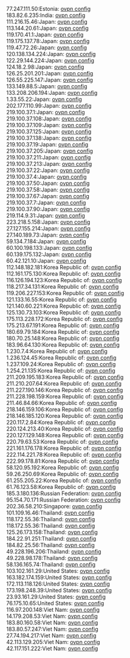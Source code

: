 77.247.111.50:Estonia: [ovpn config](vpn/77_247_111_50.ovpn)  
183.82.6.235:India: [ovpn config](vpn/183_82_6_235.ovpn)  
111.216.15.46:Japan: [ovpn config](vpn/111_216_15_46.ovpn)  
113.144.20.61:Japan: [ovpn config](vpn/113_144_20_61.ovpn)  
119.170.41.1:Japan: [ovpn config](vpn/119_170_41_1.ovpn)  
119.175.137.78:Japan: [ovpn config](vpn/119_175_137_78.ovpn)  
119.47.72.26:Japan: [ovpn config](vpn/119_47_72_26.ovpn)  
120.138.134.224:Japan: [ovpn config](vpn/120_138_134_224.ovpn)  
122.29.144.224:Japan: [ovpn config](vpn/122_29_144_224.ovpn)  
124.18.2.98:Japan: [ovpn config](vpn/124_18_2_98.ovpn)  
126.25.201.201:Japan: [ovpn config](vpn/126_25_201_201.ovpn)  
126.55.225.147:Japan: [ovpn config](vpn/126_55_225_147.ovpn)  
133.149.88.5:Japan: [ovpn config](vpn/133_149_88_5.ovpn)  
133.208.206.194:Japan: [ovpn config](vpn/133_208_206_194.ovpn)  
1.33.55.22:Japan: [ovpn config](vpn/1_33_55_22.ovpn)  
202.177.110.99:Japan: [ovpn config](vpn/202_177_110_99.ovpn)  
219.100.37.1:Japan: [ovpn config](vpn/219_100_37_1.ovpn)  
219.100.37.108:Japan: [ovpn config](vpn/219_100_37_108.ovpn)  
219.100.37.109:Japan: [ovpn config](vpn/219_100_37_109.ovpn)  
219.100.37.125:Japan: [ovpn config](vpn/219_100_37_125.ovpn)  
219.100.37.138:Japan: [ovpn config](vpn/219_100_37_138.ovpn)  
219.100.37.19:Japan: [ovpn config](vpn/219_100_37_19.ovpn)  
219.100.37.205:Japan: [ovpn config](vpn/219_100_37_205.ovpn)  
219.100.37.211:Japan: [ovpn config](vpn/219_100_37_211.ovpn)  
219.100.37.213:Japan: [ovpn config](vpn/219_100_37_213.ovpn)  
219.100.37.22:Japan: [ovpn config](vpn/219_100_37_22.ovpn)  
219.100.37.4:Japan: [ovpn config](vpn/219_100_37_4.ovpn)  
219.100.37.50:Japan: [ovpn config](vpn/219_100_37_50.ovpn)  
219.100.37.58:Japan: [ovpn config](vpn/219_100_37_58.ovpn)  
219.100.37.67:Japan: [ovpn config](vpn/219_100_37_67.ovpn)  
219.100.37.7:Japan: [ovpn config](vpn/219_100_37_7.ovpn)  
219.100.37.90:Japan: [ovpn config](vpn/219_100_37_90.ovpn)  
219.114.9.31:Japan: [ovpn config](vpn/219_114_9_31.ovpn)  
223.218.5.158:Japan: [ovpn config](vpn/223_218_5_158.ovpn)  
27.127.155.214:Japan: [ovpn config](vpn/27_127_155_214.ovpn)  
27.140.189.73:Japan: [ovpn config](vpn/27_140_189_73.ovpn)  
59.134.7.184:Japan: [ovpn config](vpn/59_134_7_184.ovpn)  
60.100.198.133:Japan: [ovpn config](vpn/60_100_198_133.ovpn)  
60.139.175.132:Japan: [ovpn config](vpn/60_139_175_132.ovpn)  
60.42.121.10:Japan: [ovpn config](vpn/60_42_121_10.ovpn)  
112.148.182.181:Korea Republic of: [ovpn config](vpn/112_148_182_181.ovpn)  
112.161.175.130:Korea Republic of: [ovpn config](vpn/112_161_175_130.ovpn)  
116.126.194.123:Korea Republic of: [ovpn config](vpn/116_126_194_123.ovpn)  
118.217.34.131:Korea Republic of: [ovpn config](vpn/118_217_34_131.ovpn)  
119.206.227.153:Korea Republic of: [ovpn config](vpn/119_206_227_153.ovpn)  
121.133.16.55:Korea Republic of: [ovpn config](vpn/121_133_16_55.ovpn)  
121.140.60.221:Korea Republic of: [ovpn config](vpn/121_140_60_221.ovpn)  
125.130.73.103:Korea Republic of: [ovpn config](vpn/125_130_73_103.ovpn)  
175.113.228.172:Korea Republic of: [ovpn config](vpn/175_113_228_172.ovpn)  
175.213.67.191:Korea Republic of: [ovpn config](vpn/175_213_67_191.ovpn)  
180.69.79.184:Korea Republic of: [ovpn config](vpn/180_69_79_184.ovpn)  
180.70.25.148:Korea Republic of: [ovpn config](vpn/180_70_25_148.ovpn)  
183.96.64.130:Korea Republic of: [ovpn config](vpn/183_96_64_130.ovpn)  
1.230.7.4:Korea Republic of: [ovpn config](vpn/1_230_7_4.ovpn)  
1.236.124.45:Korea Republic of: [ovpn config](vpn/1_236_124_45.ovpn)  
1.237.109.24:Korea Republic of: [ovpn config](vpn/1_237_109_24.ovpn)  
1.254.21.135:Korea Republic of: [ovpn config](vpn/1_254_21_135.ovpn)  
211.209.195.183:Korea Republic of: [ovpn config](vpn/211_209_195_183.ovpn)  
211.210.207.64:Korea Republic of: [ovpn config](vpn/211_210_207_64.ovpn)  
211.227.190.146:Korea Republic of: [ovpn config](vpn/211_227_190_146.ovpn)  
211.228.198.159:Korea Republic of: [ovpn config](vpn/211_228_198_159.ovpn)  
211.46.84.66:Korea Republic of: [ovpn config](vpn/211_46_84_66.ovpn)  
218.146.159.106:Korea Republic of: [ovpn config](vpn/218_146_159_106.ovpn)  
218.146.185.120:Korea Republic of: [ovpn config](vpn/218_146_185_120.ovpn)  
220.117.2.84:Korea Republic of: [ovpn config](vpn/220_117_2_84.ovpn)  
220.124.213.40:Korea Republic of: [ovpn config](vpn/220_124_213_40.ovpn)  
220.127.129.148:Korea Republic of: [ovpn config](vpn/220_127_129_148.ovpn)  
220.79.63.53:Korea Republic of: [ovpn config](vpn/220_79_63_53.ovpn)  
221.161.176.178:Korea Republic of: [ovpn config](vpn/221_161_176_178.ovpn)  
222.114.221.78:Korea Republic of: [ovpn config](vpn/222_114_221_78.ovpn)  
222.99.178.81:Korea Republic of: [ovpn config](vpn/222_99_178_81.ovpn)  
58.120.95.192:Korea Republic of: [ovpn config](vpn/58_120_95_192.ovpn)  
59.26.250.69:Korea Republic of: [ovpn config](vpn/59_26_250_69.ovpn)  
61.255.205.22:Korea Republic of: [ovpn config](vpn/61_255_205_22.ovpn)  
61.76.123.58:Korea Republic of: [ovpn config](vpn/61_76_123_58.ovpn)  
185.3.180.136:Russian Federation: [ovpn config](vpn/185_3_180_136.ovpn)  
95.154.70.171:Russian Federation: [ovpn config](vpn/95_154_70_171.ovpn)  
202.36.58.210:Singapore: [ovpn config](vpn/202_36_58_210.ovpn)  
101.109.16.46:Thailand: [ovpn config](vpn/101_109_16_46.ovpn)  
118.172.55.36:Thailand: [ovpn config](vpn/118_172_55_36.ovpn)  
118.172.55.36:Thailand: [ovpn config](vpn/118_172_55_36.ovpn)  
125.26.173.158:Thailand: [ovpn config](vpn/125_26_173_158.ovpn)  
184.22.91.251:Thailand: [ovpn config](vpn/184_22_91_251.ovpn)  
184.82.25.56:Thailand: [ovpn config](vpn/184_82_25_56.ovpn)  
49.228.196.206:Thailand: [ovpn config](vpn/49_228_196_206.ovpn)  
49.228.98.178:Thailand: [ovpn config](vpn/49_228_98_178.ovpn)  
58.136.165.74:Thailand: [ovpn config](vpn/58_136_165_74.ovpn)  
103.102.161.29:United States: [ovpn config](vpn/103_102_161_29.ovpn)  
163.182.174.159:United States: [ovpn config](vpn/163_182_174_159.ovpn)  
172.113.118.126:United States: [ovpn config](vpn/172_113_118_126.ovpn)  
173.198.248.39:United States: [ovpn config](vpn/173_198_248_39.ovpn)  
23.93.161.29:United States: [ovpn config](vpn/23_93_161_29.ovpn)  
76.175.10.65:United States: [ovpn config](vpn/76_175_10_65.ovpn)  
116.97.200.148:Viet Nam: [ovpn config](vpn/116_97_200_148.ovpn)  
14.179.208.53:Viet Nam: [ovpn config](vpn/14_179_208_53.ovpn)  
183.80.160.58:Viet Nam: [ovpn config](vpn/183_80_160_58.ovpn)  
183.80.57.247:Viet Nam: [ovpn config](vpn/183_80_57_247.ovpn)  
27.74.194.217:Viet Nam: [ovpn config](vpn/27_74_194_217.ovpn)  
42.113.129.205:Viet Nam: [ovpn config](vpn/42_113_129_205.ovpn)  
42.117.151.222:Viet Nam: [ovpn config](vpn/42_117_151_222.ovpn)  
